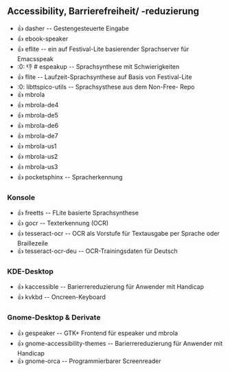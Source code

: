 ## Accessibility, Barrierefreiheit/ -reduzierung ##

- :+1:  dasher  -- Gestengesteuerte Eingabe
- :+1:  ebook-speaker  
- :+1:  eflite  -- ein auf Festival-Lite basierender Sprachserver für Emacsspeak
- :0: :-1:  # espeakup  -- Sprachsynthese mit Schwierigkeiten
- :+1:  flite  -- Laufzeit-Sprachsynthese auf Basis von Festival-Lite
- :0:  libttspico-utils  -- Sprachsysthese aus dem Non-Free- Repo
- :+1:  mbrola  
- :+1:  mbrola-de4  
- :+1:  mbrola-de5  
- :+1:  mbrola-de6  
- :+1:  mbrola-de7  
- :+1:  mbrola-us1  
- :+1:  mbrola-us2  
- :+1:  mbrola-us3  
- :+1:  pocketsphinx  -- Spracherkennung


### Konsole ###

- :+1:  freetts  -- FLite basierte Sprachsynthese
- :+1:  gocr  -- Texterkennung (OCR)
- :+1:  tesseract-ocr  -- OCR als Vorstufe für Textausgabe per Sprache oder Braillezeile
- :+1:  tesseract-ocr-deu  -- OCR-Trainingsdaten für Deutsch


### KDE-Desktop ###

- :+1:  kaccessible	 -- Barierrereduzierung für Anwender mit Handicap
- :+1:  kvkbd  -- Oncreen-Keyboard


### Gnome-Desktop & Derivate ###

- :+1:  gespeaker  -- GTK+ Frontend für espeaker und mbrola
- :+1:  gnome-accessibility-themes  -- Barierrereduzierung für Anwender mit Handicap
- :+1:  gnome-orca  -- Programmierbarer Screenreader
